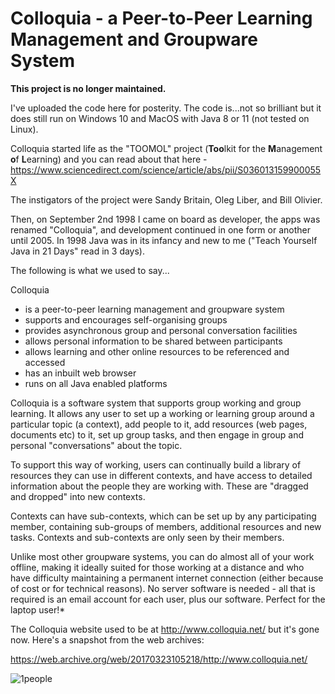 

# Colloquia - a Peer-to-Peer Learning Management and Groupware System

**This project is no longer maintained.**

I've uploaded the code here for posterity. The code is...not so brilliant but it does still run on Windows 10 and MacOS with Java 8 or 11 (not tested on Linux).

Colloquia started life as the "TOOMOL" project (**Too**lkit for the **M**anagement **o**f **L**earning) and you can read about that here - https://www.sciencedirect.com/science/article/abs/pii/S036013159900055X

The instigators of the project were Sandy Britain, Oleg Liber, and Bill Olivier. 

Then, on September 2nd 1998 I came on board as developer, the apps was renamed "Colloquia", and development continued in one form or another until 2005. In 1998 Java was in its infancy and new to me ("Teach Yourself Java in 21 Days" read in 3 days).

The following is what we used to say...

Colloquia

- is a peer-to-peer learning management and groupware system
- supports and encourages self-organising groups
- provides asynchronous group and personal conversation facilities
- allows personal information to be shared between participants
- allows learning and other online resources to be referenced and accessed
- has an inbuilt web browser
- runs on all Java enabled platforms

Colloquia is a software system that supports group working and group learning. It allows any user to set up a working or learning group around a particular topic (a context), add people to it, add resources (web pages, documents etc) to it, set up group tasks, and then engage in group and personal "conversations" about the topic.
 
To support this way of working, users can continually build a library of resources they can use in different contexts, and have access to detailed information about the people they are working with. These are "dragged and dropped" into new contexts.
 
Contexts can have sub-contexts, which can be set up by any participating member, containing sub-groups of members, additional resources and new tasks. Contexts and sub-contexts are only seen by their members.
 
Unlike most other groupware systems, you can do almost all of your work offline, making it ideally suited for those working at a distance and who have difficulty maintaining a permanent internet connection (either because of cost or for technical reasons). No server software is needed - all that is required is an email account for each user, plus our software. Perfect for the laptop user!*

The Colloquia website used to be at http://www.colloquia.net/ but it's gone now. Here's a snapshot from the web archives:

https://web.archive.org/web/20170323105218/http://www.colloquia.net/

![1people](https://user-images.githubusercontent.com/600504/88205837-40c9d400-cc45-11ea-8e9c-11bcfaf451a7.jpg)

